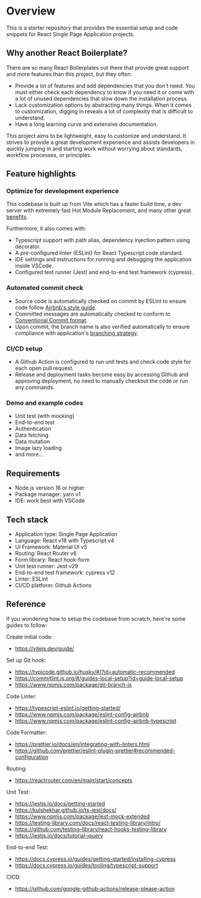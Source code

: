 # Overview

This is a starter repository that provides the essential setup
and code snippets for React Single Page Application projects.


## Why another React Boilerplate?

There are so many React Boilerplates out there that provide
great support and more features than this project, but they often:

- Provide a lot of features and add dependencies that you don't need.
You must either check each dependency to know if you need it
or come with a lot of unused dependencies that slow down
the installation process.
- Lack customization options by abstracting many things.
When it comes to customization, digging in reveals a lot of
complexity that is difficult to understand.
- Have a long learning curve and extensive documentation.

This project aims to be lightweight, easy to customize and
understand. It strives to provide a great development experience
and assists developers in quickly jumping in and starting work
without worrying about standards, workflow processes, or principles.


## Feature highlights

### Optimize for development experience

This codebase is built up from Vite which has a faster build time,
a dev server with extremely fast Hot Module Replacement, and
many other great [benefits](https://vitejs.dev/guide/features.html).

Furthermore, it also comes with:

- Typescript support with path alias, dependency injection pattern
using decorator.
- A pre-configured linter (ESLint) for React Typescript code standard.
- IDE settings and instructions for running and debugging
the application inside VSCode.
- Configured test runner (Jest) and end-to-end test framework (cypress).


### Automated commit check

- Source code is automatically checked on commit by ESLint to
ensure code follow [Airbnb's style guide](https://www.npmjs.com/package/eslint-config-airbnb-typescript).
- Committed messages are automatically checked to conform to
[Conventional Commit format](https://conventionalcommits.org/).
- Upon commit, the branch name is also verified automatically to
ensure compliance with application's [branching strategy](dev-workflow.md).


### CI/CD setup

- A Github Action is configured to run unit tests and
check code style for each open pull request.
- Release and deployment tasks become easy by accessing Github
and approving deployment, no need to manually checkout the code
or run any commands.


### Demo and example codes

- Unit test (with mocking)
- End-to-end test
- Authentication
- Data fetching
- Data mutation
- Image lazy loading
- and more...


## Requirements

- Node.js version 16 or higher
- Package manager: yarn v1
- IDE: work best with VSCode


## Tech stack

- Application type: Single Page Application
- Language: React v18 with Typescript v4
- UI Framework: Material UI v5
- Routing: React Router v6
- Form library: React hook-form
- Unit test runner: Jest v29
- End-to-end test framework: cypress v12
- Linter: ESLint
- CI/CD platform: Github Actions


## Reference

If you wondering how to setup the codebase from scratch,
here're some guides to follow:

Create initial code:

- https://vitejs.dev/guide/

Set up Git hook:

- https://typicode.github.io/husky/#/?id=automatic-recommended
- https://commitlint.js.org/#/guides-local-setup?id=guide-local-setup
- https://www.npmjs.com/package/git-branch-is

Code Linter:

- https://typescript-eslint.io/getting-started/
- https://www.npmjs.com/package/eslint-config-airbnb
- https://www.npmjs.com/package/eslint-config-airbnb-typescript

Code Formatter:
- https://prettier.io/docs/en/integrating-with-linters.html
- https://github.com/prettier/eslint-plugin-prettier#recommended-configuration

Routing:

- https://reactrouter.com/en/main/start/concepts

Unit Test:

- https://jestjs.io/docs/getting-started
- https://kulshekhar.github.io/ts-jest/docs/
- https://www.npmjs.com/package/jest-mock-extended
- https://testing-library.com/docs/react-testing-library/intro/
- https://github.com/testing-library/react-hooks-testing-library
- https://jestjs.io/docs/tutorial-jquery

End-to-end Test:

- https://docs.cypress.io/guides/getting-started/installing-cypress
- https://docs.cypress.io/guides/tooling/typescript-support

CICD:

- https://github.com/google-github-actions/release-please-action

